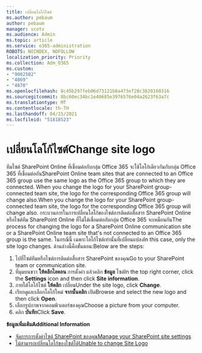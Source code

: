 ```yaml
---
title: เปลี่ยนโลโก้ไซต์
ms.author: pebaum
author: pebaum
manager: scotv
ms.audience: Admin
ms.topic: article
ms.service: o365-administration
ROBOTS: NOINDEX, NOFOLLOW
localization_priority: Priority
ms.collection: Adm_O365
ms.custom:
- "9002502"
- "4869"
- "4870"
ms.openlocfilehash: 8c45b297feb06d73121b8a473ef28c3820160316
ms.sourcegitcommit: 8bc60ec34bc1e40685e3976576e04a2623f63a7c
ms.translationtype: MT
ms.contentlocale: th-TH
ms.lasthandoff: 04/15/2021
ms.locfileid: "51818523"
---
```

# <a name="change-site-logo"></a><span data-ttu-id="74698-102">เปลี่ยนโลโก้ไซต์</span><span class="sxs-lookup"><span data-stu-id="74698-102">Change site logo</span></span>

<span data-ttu-id="74698-103">ทีมไซต์ SharePoint Online ที่เชื่อมต่อกับกลุ่ม Office 365 จะใช้โลโก้เดียวกันกับกลุ่ม Office 365 ที่เชื่อมต่อกัน</span><span class="sxs-lookup"><span data-stu-id="74698-103">SharePoint Online team sites that are connected to an Office 365 group use the same logo as the Office 365 group to which they are connected.</span></span> <span data-ttu-id="74698-104">When you change the logo for your SharePoint group-connected team site, the logo for the corresponding Office 365 group will change also.</span><span class="sxs-lookup"><span data-stu-id="74698-104">When you change the logo for your SharePoint group-connected team site, the logo for the corresponding Office 365 group will change also.</span></span> <span data-ttu-id="74698-105">กระบวนการในการเปลี่ยนโลโก้ของไซต์การติดต่อสื่อสาร SharePoint Online หรือไซต์ทีม SharePoint Online ที่ไม่ได้เชื่อมต่อกับกลุ่ม Office 365 จะเหมือนกัน</span><span class="sxs-lookup"><span data-stu-id="74698-105">The process for changing the logo for a SharePoint Online communication site or a SharePoint Online team site that's not connected to an Office 365 group is the same.</span></span> <span data-ttu-id="74698-106">ในกรณีนี้ เฉพาะโลโก้ไซต์เท่านั้นที่เปลี่ยนแปลง</span><span class="sxs-lookup"><span data-stu-id="74698-106">In this case, only the site logo changes.</span></span> <span data-ttu-id="74698-107">ด้านล่างนี้คือขั้นตอน:</span><span class="sxs-lookup"><span data-stu-id="74698-107">Below are the steps:</span></span>

1. <span data-ttu-id="74698-108">ไปที่ไซต์ทีมหรือไซต์การติดต่อสื่อสาร SharePoint ของคุณ</span><span class="sxs-lookup"><span data-stu-id="74698-108">Go to your SharePoint team or communication site.</span></span>
2. <span data-ttu-id="74698-109">ที่มุมบนขวา **ให้คลิกไอคอน** การตั้งค่า แล้วคลิก **ข้อมูล** ไซต์</span><span class="sxs-lookup"><span data-stu-id="74698-109">In the top right corner, click the **Settings** icon and then click **Site information**.</span></span>
3. <span data-ttu-id="74698-110">ภายใต้โลโก้ไซต์ **ให้คลิก** เปลี่ยน</span><span class="sxs-lookup"><span data-stu-id="74698-110">Under the site logo, click **Change**.</span></span>
4. <span data-ttu-id="74698-111">เรียกดูและเลือกโลโก้ใหม่ **จากนั้นคลิก** เปิด</span><span class="sxs-lookup"><span data-stu-id="74698-111">Browse and select the new logo and then click **Open**.</span></span>
5. <span data-ttu-id="74698-112">เลือกรูปภาพจากคอมพิวเตอร์ของคุณ</span><span class="sxs-lookup"><span data-stu-id="74698-112">Choose a picture from your computer.</span></span>
6. <span data-ttu-id="74698-113">คลิก **บันทึก**</span><span class="sxs-lookup"><span data-stu-id="74698-113">Click **Save**.</span></span>

<span data-ttu-id="74698-114">**ข้อมูลเพิ่มเติม**</span><span class="sxs-lookup"><span data-stu-id="74698-114">**Additional Information**</span></span>

- [<span data-ttu-id="74698-115">จัดการการตั้งค่าไซต์ SharePoint ของคุณ</span><span class="sxs-lookup"><span data-stu-id="74698-115">Manage your SharePoint site settings</span></span>](https://support.office.com/article/manage-your-sharepoint-site-settings-8376034d-d0c7-446e-9178-6ab51c58df42)
- [<span data-ttu-id="74698-116">ไม่สามารถเปลี่ยนโลโก้ของไซต์ได้</span><span class="sxs-lookup"><span data-stu-id="74698-116">Unable to change Site Logo</span></span>](https://docs.microsoft.com/sharepoint/troubleshoot/sites/error-when-changing-o365-site-logo)
